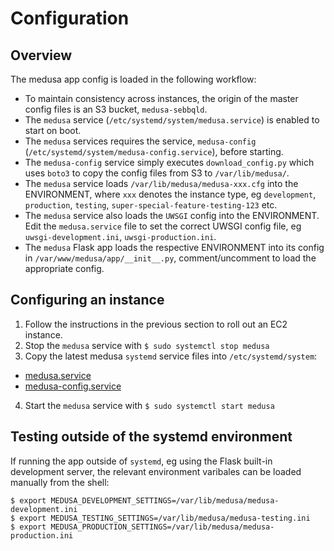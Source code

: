 # Configuration

## Overview

The medusa app config is loaded in the following workflow:

- To maintain consistency across instances, the origin of the master config files is an S3 bucket, `medusa-sebbqld`.
- The `medusa` service (`/etc/systemd/system/medusa.service`) is enabled to start on boot.
- The `medusa` services requires the service, `medusa-config` (`/etc/systemd/system/medusa-config.service`), before starting.
- The `medusa-config` service simply executes `download_config.py` which uses `boto3` to copy the config files from S3 to `/var/lib/medusa/`.
- The `medusa` service loads `/var/lib/medusa/medusa-xxx.cfg` into the ENVIRONMENT, where `xxx` denotes the instance type, eg `development`, `production`, `testing`, `super-special-feature-testing-123` etc.
- The `medusa` service also loads the `UWSGI` config into the ENVIRONMENT. Edit the `medusa.service` file to set the correct UWSGI config file, eg `uwsgi-development.ini`, `uwsgi-production.ini`.
- The `medusa` Flask app loads the respective ENVIRONMENT into its config in `/var/www/medusa/app/__init__.py`, comment/uncomment to load the appropriate config.

## Configuring an instance

1. Follow the instructions in the previous section to roll out an EC2 instance.
2. Stop the `medusa` service with `$ sudo systemctl stop medusa`
3. Copy the latest medusa `systemd` service files into `/etc/systemd/system`:
  - [medusa.service](medusa-sbo/docs/ec2conf/etc/systemd/system/medusa.service)
  - [medusa-config.service](medusa-sbo/docs/ec2conf/etc/systemd/system/medusa-config.service)
4. Start the  `medusa` service with `$ sudo systemctl start medusa`

## Testing outside of the systemd environment

If running the app outside of `systemd`, eg using the Flask built-in development server, the relevant environment varibales can be loaded manually from the shell:

```
$ export MEDUSA_DEVELOPMENT_SETTINGS=/var/lib/medusa/medusa-development.ini
$ export MEDUSA_TESTING_SETTINGS=/var/lib/medusa/medusa-testing.ini
$ export MEDUSA_PRODUCTION_SETTINGS=/var/lib/medusa/medusa-production.ini
```
